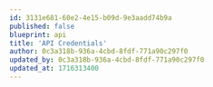 ```yaml
---
id: 3131e681-60e2-4e15-b09d-9e3aadd74b9a
published: false
blueprint: api
title: 'API Credentials'
author: 0c3a318b-936a-4cbd-8fdf-771a90c297f0
updated_by: 0c3a318b-936a-4cbd-8fdf-771a90c297f0
updated_at: 1716313400
---
```

